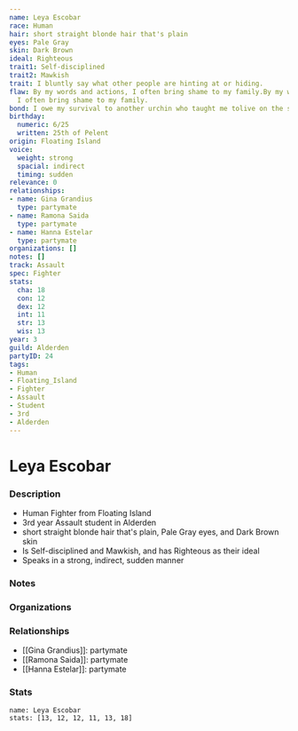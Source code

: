 ```yaml
---
name: Leya Escobar
race: Human
hair: short straight blonde hair that's plain
eyes: Pale Gray
skin: Dark Brown
ideal: Righteous
trait1: Self-disciplined
trait2: Mawkish
trait: I bluntly say what other people are hinting at or hiding.
flaw: By my words and actions, I often bring shame to my family.By my words and actions,
  I often bring shame to my family.
bond: I owe my survival to another urchin who taught me tolive on the streets.
birthday:
  numeric: 6/25
  written: 25th of Pelent
origin: Floating Island
voice:
  weight: strong
  spacial: indirect
  timing: sudden
relevance: 0
relationships:
- name: Gina Grandius
  type: partymate
- name: Ramona Saida
  type: partymate
- name: Hanna Estelar
  type: partymate
organizations: []
notes: []
track: Assault
spec: Fighter
stats:
  cha: 18
  con: 12
  dex: 12
  int: 11
  str: 13
  wis: 13
year: 3
guild: Alderden
partyID: 24
tags:
- Human
- Floating_Island
- Fighter
- Assault
- Student
- 3rd
- Alderden
---
```

# Leya Escobar
### Description
- Human Fighter from Floating Island
- 3rd year Assault student in Alderden
- short straight blonde hair that's plain, Pale Gray eyes, and Dark Brown skin
- Is Self-disciplined and Mawkish, and has Righteous as their ideal
- Speaks in a strong, indirect, sudden manner

### Notes

### Organizations

### Relationships
- [[Gina Grandius]]: partymate
- [[Ramona Saida]]: partymate
- [[Hanna Estelar]]: partymate

### Stats
```statblock
name: Leya Escobar
stats: [13, 12, 12, 11, 13, 18]
```